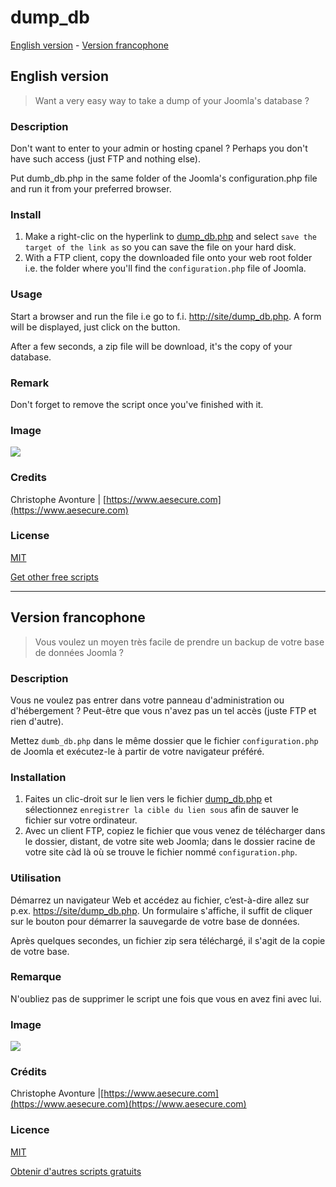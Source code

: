 # dump_db

[English version](#english-version) - [Version francophone](#version-francophone)

## English version

> Want a very easy way to take a dump of your Joomla's database ?

### Description

Don't want to enter to your admin or hosting cpanel ? Perhaps you don't have such access (just FTP and nothing else).

Put dumb_db.php in the same folder of the Joomla's configuration.php file and run it from your preferred browser.

### Install

1. Make a right-clic on the hyperlink to [dump_db.php](https://raw.githubusercontent.com/cavo789/joomla_free/master/src/dump_db/dump_db.php) and select `save the target of the link as` so you can save the file on your hard disk.
2. With a FTP client, copy the downloaded file onto your web root folder i.e. the folder where you'll find the `configuration.php` file of Joomla.

### Usage

Start a browser and run the file i.e go to f.i. [http://site/dump_db.php](http://site/dump_db.php). A form will be displayed, just click on the button.

After a few seconds, a zip file will be download, it's the copy of your database.

### Remark

Don't forget to remove the script once you've finished with it.

### Image

<img src="https://github.com/cavo789/joomla_free/blob/master/src/dump_db/result.png" />

### Credits

Christophe Avonture | [https://www.aesecure.com](https://www.aesecure.com)

### License

[MIT](LICENSE)

[Get other free scripts](https://github.com/cavo789/joomla_free)

---

## Version francophone

> Vous voulez un moyen très facile de prendre un backup de votre base de données Joomla ?

### Description

Vous ne voulez pas entrer dans votre panneau d'administration ou d'hébergement ? Peut-être que vous n'avez pas un tel accès (juste FTP et rien d'autre).

Mettez `dumb_db.php` dans le même dossier que le fichier `configuration.php` de Joomla et exécutez-le à partir de votre navigateur préféré.

### Installation

1. Faites un clic-droit sur le lien vers le fichier [dump_db.php](https://raw.githubusercontent.com/cavo789/joomla_free/master/src/dump_db/dump_db.php) et sélectionnez `enregistrer la cible du lien sous` afin de sauver le fichier sur votre ordinateur.
2. Avec un client FTP, copiez le fichier que vous venez de télécharger dans le dossier, distant, de votre site web Joomla; dans le dossier racine de votre site càd là où se trouve le fichier nommé `configuration.php`.

### Utilisation

Démarrez un navigateur Web et accédez au fichier, c’est-à-dire allez sur p.ex. [https://site/dump_db.php](https://site/dump_db.php). Un formulaire s'affiche, il suffit de cliquer sur le bouton pour démarrer la sauvegarde de votre base de données.

Après quelques secondes, un fichier zip sera téléchargé, il s'agit de la copie de votre base.

### Remarque

N'oubliez pas de supprimer le script une fois que vous en avez fini avec lui.

### Image

<img src="https://github.com/cavo789/joomla_free/blob/master/src/dump_db/result.png"/>

### Crédits

Christophe Avonture |[https://www.aesecure.com](https://www.aesecure.com)(https://www.aesecure.com)

### Licence

[MIT](LICENSE)

[Obtenir d'autres scripts gratuits](https://github.com/cavo789/joomla_free)